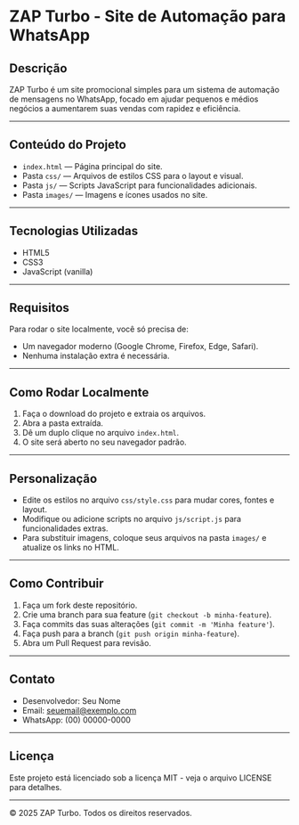 # ZAP Turbo - Site de Automação para WhatsApp

## Descrição

ZAP Turbo é um site promocional simples para um sistema de automação de mensagens no WhatsApp, focado em ajudar pequenos e médios negócios a aumentarem suas vendas com rapidez e eficiência.

---

## Conteúdo do Projeto

- `index.html` — Página principal do site.
- Pasta `css/` — Arquivos de estilos CSS para o layout e visual.
- Pasta `js/` — Scripts JavaScript para funcionalidades adicionais.
- Pasta `images/` — Imagens e ícones usados no site.

---

## Tecnologias Utilizadas

- HTML5
- CSS3
- JavaScript (vanilla)

---

## Requisitos

Para rodar o site localmente, você só precisa de:

- Um navegador moderno (Google Chrome, Firefox, Edge, Safari).
- Nenhuma instalação extra é necessária.

---

## Como Rodar Localmente

1. Faça o download do projeto e extraia os arquivos.
2. Abra a pasta extraída.
3. Dê um duplo clique no arquivo `index.html`.
4. O site será aberto no seu navegador padrão.

---

## Personalização

- Edite os estilos no arquivo `css/style.css` para mudar cores, fontes e layout.
- Modifique ou adicione scripts no arquivo `js/script.js` para funcionalidades extras.
- Para substituir imagens, coloque seus arquivos na pasta `images/` e atualize os links no HTML.

---

## Como Contribuir

1. Faça um fork deste repositório.
2. Crie uma branch para sua feature (`git checkout -b minha-feature`).
3. Faça commits das suas alterações (`git commit -m 'Minha feature'`).
4. Faça push para a branch (`git push origin minha-feature`).
5. Abra um Pull Request para revisão.

---

## Contato

- Desenvolvedor: Seu Nome
- Email: seuemail@exemplo.com
- WhatsApp: (00) 00000-0000

---

## Licença

Este projeto está licenciado sob a licença MIT - veja o arquivo LICENSE para detalhes.

---

© 2025 ZAP Turbo. Todos os direitos reservados.

